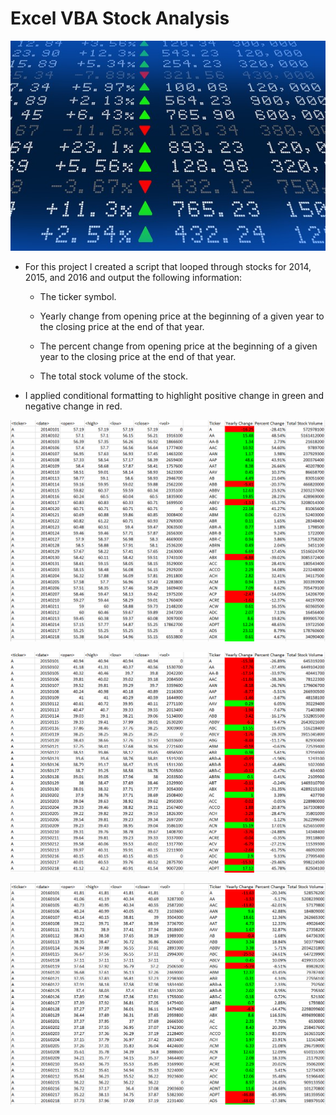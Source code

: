 # Excel VBA Stock Analysis

![stock Market](Images/stockmarket.jpg)

* For this project I created a script that looped through stocks for 2014, 2015, and 2016 and output the following information:

  * The ticker symbol.

  * Yearly change from opening price at the beginning of a given year to the closing price at the end of that year.

  * The percent change from opening price at the beginning of a given year to the closing price at the end of that year.

  * The total stock volume of the stock.

* I applied conditional formatting to highlight positive change in green and negative change in red.

![2014](Images/2014.PNG)

![2015](Images/2015.png)

![2016](Images/2016.png)



